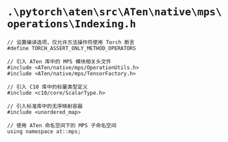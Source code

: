 # `.\pytorch\aten\src\ATen\native\mps\operations\Indexing.h`

```
// 设置编译选项，仅允许方法操作符使用 Torch 断言
#define TORCH_ASSERT_ONLY_METHOD_OPERATORS

// 引入 ATen 库中的 MPS 模块相关头文件
#include <ATen/native/mps/OperationUtils.h>
#include <ATen/native/mps/TensorFactory.h>

// 引入 C10 库中的标量类型定义
#include <c10/core/ScalarType.h>

// 引入标准库中的无序映射容器
#include <unordered_map>

// 使用 ATen 命名空间下的 MPS 子命名空间
using namespace at::mps;
```
